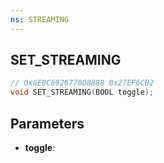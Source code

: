 ```yaml
---
ns: STREAMING
---
```

## SET_STREAMING

```c
// 0x6E0C692677008888 0x27EF6CB2
void SET_STREAMING(BOOL toggle);
```


## Parameters
* **toggle**: 

